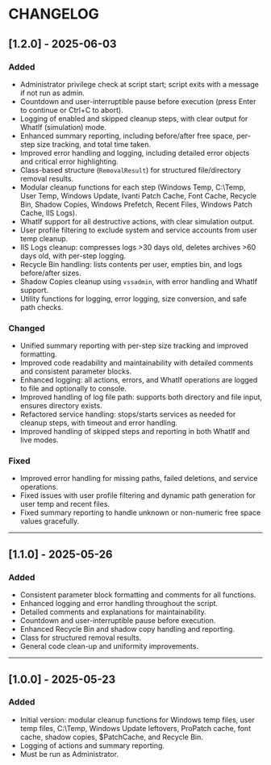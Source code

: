 # CHANGELOG

## [1.2.0] - 2025-06-03
### Added
- Administrator privilege check at script start; script exits with a message if not run as admin.
- Countdown and user-interruptible pause before execution (press Enter to continue or Ctrl+C to abort).
- Logging of enabled and skipped cleanup steps, with clear output for WhatIf (simulation) mode.
- Enhanced summary reporting, including before/after free space, per-step size tracking, and total time taken.
- Improved error handling and logging, including detailed error objects and critical error highlighting.
- Class-based structure (`RemovalResult`) for structured file/directory removal results.
- Modular cleanup functions for each step (Windows Temp, C:\Temp, User Temp, Windows Update, Ivanti Patch Cache, Font Cache, Recycle Bin, Shadow Copies, Windows Prefetch, Recent Files, Windows Patch Cache, IIS Logs).
- WhatIf support for all destructive actions, with clear simulation output.
- User profile filtering to exclude system and service accounts from user temp cleanup.
- IIS Logs cleanup: compresses logs >30 days old, deletes archives >60 days old, with per-step logging.
- Recycle Bin handling: lists contents per user, empties bin, and logs before/after sizes.
- Shadow Copies cleanup using `vssadmin`, with error handling and WhatIf support.
- Utility functions for logging, error logging, size conversion, and safe path checks.

### Changed
- Unified summary reporting with per-step size tracking and improved formatting.
- Improved code readability and maintainability with detailed comments and consistent parameter blocks.
- Enhanced logging: all actions, errors, and WhatIf operations are logged to file and optionally to console.
- Improved handling of log file path: supports both directory and file input, ensures directory exists.
- Refactored service handling: stops/starts services as needed for cleanup steps, with timeout and error handling.
- Improved handling of skipped steps and reporting in both WhatIf and live modes.

### Fixed
- Improved error handling for missing paths, failed deletions, and service operations.
- Fixed issues with user profile filtering and dynamic path generation for user temp and recent files.
- Fixed summary reporting to handle unknown or non-numeric free space values gracefully.

---

## [1.1.0] - 2025-05-26
### Added
- Consistent parameter block formatting and comments for all functions.
- Enhanced logging and error handling throughout the script.
- Detailed comments and explanations for maintainability.
- Countdown and user-interruptible pause before execution.
- Enhanced Recycle Bin and shadow copy handling and reporting.
- Class for structured removal results.
- General code clean-up and uniformity improvements.

---

## [1.0.0] - 2025-05-23
### Added
- Initial version: modular cleanup functions for Windows temp files, user temp files, C:\Temp, Windows Update leftovers, ProPatch cache, font cache, shadow copies, $PatchCache, and Recycle Bin.
- Logging of actions and summary reporting.
- Must be run as Administrator.